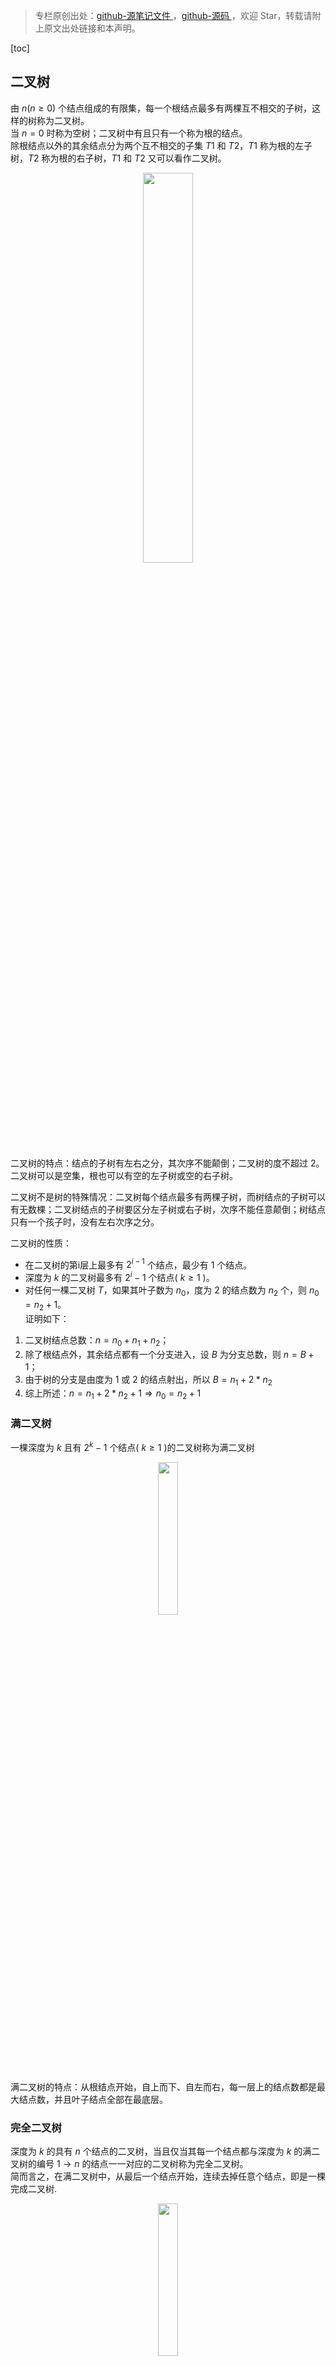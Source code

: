 > 专栏原创出处：[github-源笔记文件 ](https://github.com/GourdErwa/review-notes) ，[github-源码 ](https://github.com/GourdErwa/leetcode)，欢迎 Star，转载请附上原文出处链接和本声明。

[toc]
## 二叉树
由 $n(n\ge 0)$ 个结点组成的有限集，每一个根结点最多有两棵互不相交的子树，这样的树称为二叉树。  
当 $n = 0$ 时称为空树；二叉树中有且只有一个称为根的结点。  
除根结点以外的其余结点分为两个互不相交的子集 $T1$ 和 $T2$，$T1$ 称为根的左子树，$T2$ 称为根的右子树，$T1$ 和 $T2$ 又可以看作二叉树。

<div align="center">
    <img src="https://vista-image.oss-cn-beijing.aliyuncs.com/datastructure/image/树_二叉树.png"  width="40%"  >
</div>

二叉树的特点：结点的子树有左右之分，其次序不能颠倒；二叉树的度不超过 2。二叉树可以是空集，根也可以有空的左子树或空的右子树。

二叉树不是树的特殊情况：二叉树每个结点最多有两棵子树，而树结点的子树可以有无数棵；二叉树结点的子树要区分左子树或右子树，次序不能任意颠倒；树结点只有一个孩子时，没有左右次序之分。

二叉树的性质：
  - 在二叉树的第i层上最多有 $2^{i-1}$ 个结点，最少有 1 个结点。
  - 深度为 $k$ 的二叉树最多有 $2^i-1$ 个结点( $k\ge 1$ )。
  - 对任何一棵二叉树 $T$，如果其叶子数为 $n_0$，度为 2 的结点数为 $n_2$ 个，则 $n_0 = n_2 + 1$。  
  证明如下：
1. 二叉树结点总数：$n = n_0 + n_1 + n_2$；
1. 除了根结点外，其余结点都有一个分支进入，设 $B$ 为分支总数，则 $n = B + 1$；
1. 由于树的分支是由度为 1 或 2 的结点射出，所以 $B = n_1 + 2 * n_2$
1. 综上所述：${n = n_1 + 2 * n_2 + 1} \Rightarrow n_0 = n_2+1$

### 满二叉树
一棵深度为 $k$ 且有 $2^k-1$ 个结点( $k\ge 1$ )的二叉树称为满二叉树

<div align="center">
    <img src="https://vista-image.oss-cn-beijing.aliyuncs.com/datastructure/image/树_满二叉树.png" width="25%">
</div>

满二叉树的特点：从根结点开始，自上而下、自左而右，每一层上的结点数都是最大结点数，并且叶子结点全部在最底层。
  
### 完全二叉树
深度为 $k$ 的具有 $n$ 个结点的二叉树，当且仅当其每一个结点都与深度为 $k$ 的满二叉树的编号 $1\to n$ 的结点一一对应的二叉树称为完全二叉树。  
简而言之，在满二叉树中，从最后一个结点开始，连续去掉任意个结点，即是一棵完成二叉树.

<div align="center">
    <img src="https://vista-image.oss-cn-beijing.aliyuncs.com/datastructure/image/树_完全二叉树.png"  width="25%" >
</div>

完全二叉树的特点：叶子只能分布在层次较大的两层上；对任一结点，如果其右子树的最大层次为 $l$，则左子树的最大层次必为 $l$ 或 $l+1$。

完全二叉树的性质：
  - 具有 $n$ 个结点的完全二叉树的深度为 $\lfloor log_{2n} \rfloor +1$。
  - 如果对一棵有 $n$个 结点的完全二叉树的结点按层次编号，则对任一结点：
    - 若 $i=1$，则该结点便是二叉树的根；
    - 若 $i>1$，则其双亲的结点编号为 $i/2$；
    - 若 $2i>n$，则该结点无左孩子，即该节点为叶子结点；否则其左孩子结点为 $2i$；
    - 若 $2i+1>n$，则该结点无右孩子；否则其左孩子结点为 $2i+1$。

<div align="center">
    <img src="https://vista-image.oss-cn-beijing.aliyuncs.com/datastructure/image/树_完全二叉树结点.png"  width="25%" >
</div>

## 二叉树存储
#### 二叉树顺序存储
按满二叉树的结点层次编号，依次存放二叉树中的数据元素，将编号为 $i$ 的结点元素存储在下标为 $i-1$ 的数组位置，这样的存储结构称为二叉树顺序存储。

<div align="center">
    <img src="https://vista-image.oss-cn-beijing.aliyuncs.com/datastructure/image/树_完全二叉树的顺序存储.png"  width="65%" >
</div>

二叉树顺序存储的特点：每个结点与完全二叉树的结点相对照，不存在的结点用 0 表示。
  
二叉树顺序存储的缺点： 若深度为 $k$ 且只有 $k$个结点的二叉树，存储长度为 $2^k-1$，会造成存储空间的浪费；顺序存储只适合存储满二叉树或完全二叉树。

#### 二叉树链式存储
每个结点由数值域、左子树指针域、右子树指针域构成的链式存储称为二叉树链式存储。

<div align="center">
    <img src="https://vista-image.oss-cn-beijing.aliyuncs.com/datastructure/image/树_二叉树链式存储.png"  width="65%" >
</div>

二叉树链式存储的特点：根据结点的指针域可以找到每个结点的所有孩子结点，不能找到其父节点；若二叉链表中存在 $n$ 个结点，则有 $n+1$ 个空指针域。

## 二叉树遍历

顺着某一条搜索路径寻访二叉树中的结点，使得每个结点均被访问一次，而且仅被访问一次，称为遍历二叉树。

遍历二叉树的方法：依次遍历二叉树中的根节点、左子树、右子树三个组成，便完成了整个二叉树的遍历。    
根据限定的先左后右的方式，可以分为：**先序遍历**、**中序遍历**、**后序遍历**。

#### 先序遍历
二叉树先序遍历的步骤：
1. 若二叉树为空，则空操作；
1. 否则，先访问根结点；
1. 先序遍历左子树；
1. 先序遍历右子树；
1. 直至所有结点都访问一遍。


下图中的树进行先序遍历结果为：$ABDGHCEIF$

<div align="center">
    <img src="https://vista-image.oss-cn-beijing.aliyuncs.com/datastructure/image/树_二叉树的先序遍历.png"  width="35%" >
</div>

先序遍历递归算法：
```
void preOrderTraverse(BiTree T){
if(T==null) return ;// 空二叉树
else {
    visit(T);// 访问根结点
    preOrderTraverse(T.lchild);//递归遍历左子树
    preOrderTraverse(T.rchild);//递归遍历右子树
    }
}
```

#### 中序遍历
二叉树的中序遍历步骤：
1. 若二叉树为空，则空操作
1. 中序遍历左子树
1. 访问根结点
1. 中序遍历右子树
1. 直至所有结点都访问一遍
  
对下图中的树进行中序遍历结果为：$GDHBAEICF$

<div align="center">
    <img src="https://vista-image.oss-cn-beijing.aliyuncs.com/datastructure/image/树_二叉树的中序遍历.png"  width="35%" >
</div>

中序遍历递归算法：
```
void inOrderTraverse(BiTree T){
if(T==null) return ;// 空二叉树
else {
    inOrderTraverse(T->lchild);//递归遍历左子树
    visit(T);// 访问根结点
    inOrderTraverse(T->rchild);//递归遍历右子树
    }
}
```

中序遍历非递归算法的基本思想：建立一个栈，根结点进栈，遍历左子树，根结点出栈，输出根结点，遍历右子树。

#### 后序遍历
二叉树的中序遍历步骤：
1. 若二叉树为空，则空操作
1. 后序遍历左子树
1. 后序遍历右子树
1. 访问根结点
1. 直至所有结点都访问一遍

对下图中的树进行后序遍历结果为：$GHDBIEFCA$

<div align="center">
    <img src="https://vista-image.oss-cn-beijing.aliyuncs.com/datastructure/image/树_二叉树的后序遍历.png"  width="35%" >
</div>

后序遍历递归算法：
```
void inOrderTraverse(BiTree T){
if(T==null) return ;// 空二叉树
else {
    inOrderTraverse(T->lchild);//递归遍历左子树
    inOrderTraverse(T->rchild);//递归遍历右子树
    visit(T);// 访问根结点
    }
}
```

#### 先序/中序/后序遍历应用
1.数值表达式的前缀/中缀/后缀表达式    
对下图中的树进行遍历结果为：先序(波兰式)：$- * a b c$；中序：$a * b - c$；后序(逆波兰式)：$a b * c -$
  
<div align="center">
    <img src="https://vista-image.oss-cn-beijing.aliyuncs.com/datastructure/image/树_波兰表达式.png"  width="10%">
</div>

2.由遍历序列确定唯一二叉树

2.1.已知先序和中序序列求二叉树。  
先序序列：$ABCDEFG$  
中序序列：$CBEDAFG$    
特点：先序遍历，根结点必在先序序列头部  
唯一确定的二叉树为：  

<div align="center">
    <img src="https://vista-image.oss-cn-beijing.aliyuncs.com/datastructure/image/树_先序中序.png"   width="20%">
</div>

2.2.已知中序和后续序列求二叉树。  
中序序列：$BDCEAFHG$  
后序序列：$DECBHGFA$  
特点：后序遍历，根结点必在先序序列尾部  
唯一确定的二叉树为：  

<div align="center">
    <img src="https://vista-image.oss-cn-beijing.aliyuncs.com/datastructure/image/树_中序后序.png"  width="20%" >
</div>

#### 先序、中序、后序遍历总结
遍历特点：三种遍历的递归算法中每个结点都经过三次，访问的路径是相同，只是访问结点值的时机不同：先序遍历第1次经过时访问、中序遍历第2次经过时访问、后序遍历第3次经过时访问。

<div align="center">
    <img src="https://vista-image.oss-cn-beijing.aliyuncs.com/datastructure/image/树_二叉树遍历总结.png"  width="35%" >
</div>

#### 层次遍历
从根结点开始，按从上到下、从左到右的顺序访问每一个结点(每个结点只访问一次)的过程称为层次遍历。

对下图中的树进行层次遍历结果为：$ABCDEFGHI$

<div align="center">
    <img src="https://vista-image.oss-cn-beijing.aliyuncs.com/datastructure/image/树_二叉树层次遍历.png"  width="35%" >
</div>

层次遍历的算法实现，需要借助一个队列：
1. 将根节点进队；
1. 队不为空时从队列中出列一个结点 $p$，访问该结点，若它有左孩子结点，将左孩子结点进队；若它有右孩子结点，将右孩子结点进队。

## 线索二叉树
二叉链表的存储中结点存在空指针域，则：
  - 如果结点的左孩子为空，则将空的左孩子指针域改为指向其前驱；
  - 如果结点的右孩子为空，则将空的右孩子指针域改为指向其后继。  
这种指向前驱和后继的指针称为线索。

加上了线索的二叉树称为线索二叉树。

将二叉树按某种遍历次序使其变为线索二叉树的过程称为线索化。

为了区分左指针和右指针指向的是孩子还是前驱或后继，在二叉链表中每个结点增设两个标志域 $ltag$ 和 $rtag$：
  - $ltag=0$ ：左指针指向该结点的左孩子；$ltag=1$ ：左指针指向该结点的前驱
  - $rtag=0$ ：右指针指向该结点的右孩子；$rtag=1$ ：右指针指向该结点的后继
  
<div align="center">
    <img src="https://vista-image.oss-cn-beijing.aliyuncs.com/datastructure/image/树_线索二叉树.png"  width="45%" >
</div>

### 构造线索二叉树
线索二叉树构造的实质：遍历二叉树得到每个结点的前驱和后继结点，将二叉链表中的空指针指向前驱或后继的线索。

#### 构造线索二叉树的步骤  
以中序遍历为例实现二叉树的线索化，增加两个指针记录结点的先后顺序：指针 $pre$ 指向刚刚访问过的结点，指针 $p$ 指向当前访问的结点。
  
对以 $p$ 为根结点的子树进行中序线索化：
1. 如果 $p$ 非空，左子树递归线索化；
1. 如果 $p$ 的左孩子为空，则 $p$ 的左指针指向 $pre$，将 $ltag$ 置为1；否则将 $p$ 的 $ltag$ 置为 0；
1. 如果 $pre$ 的右孩子为空，则 $pre$ 的右指针指向 $p$，将 $rtag$ 置为1；否则将 $pre$ 的 $rtag$ 置为 0；
1. 将 $pre$ 指向刚访问过的结点 $p$ ，即 $pre = p$；
1. 右子树递归线索化。

<div align="center">
    <img src="https://vista-image.oss-cn-beijing.aliyuncs.com/datastructure/image/树_线索二叉树中序.png">
</div>

带有头结点的线索二叉树：
1. 其头结点 $ltag = 0$，左指针指向根结点；
1. $rtag = 1$，右指针指向遍历序列中最后一个结点；
1. 遍历序列中第一个结点的左指针域和最后一个结点的右指针域均指向头结点

<div align="center">
    <img src="https://vista-image.oss-cn-beijing.aliyuncs.com/datastructure/image/树_线索二叉树链式存储.png">
</div>

### 遍历线索二叉树
本节讨论如何在线索二叉树中查找结点的前驱和后继结点，以下仅讨论在中序线索二叉树中查找，先序和后序线索二叉树中的查找可类似得到
#### 在中序线索二叉树中查找

查找结点 $p$ 的前驱结点：
  - 若 $p.ltag = 1$ 表示 $p$ 的左子树空，$p.lchild$ 指向其中序前驱结点；
  - 若 $p.ltag = 0$ 表示 $p$ 的左子树不为空，则 $p$ 的中序前驱必是其左子树中第一个中序遍历到的结点。
    - 从 $p$ 的左孩子开始，沿该孩子的右指针链往下查找，直至找到一个没有右孩子的结点为止；
    - 该结点是 $p$ 的左子树中"最右下"的结点，即 $p$ 的中序前驱结点。
    
查找结点 $p$ 的后继结点：
  - 若 $p.rtag = 1$ 表示 $p$ 的右子树空，$p.rchild$ 指向其中序后继结点；
  - 若 $p.rtag = 0$ 表示 $p$ 的右子树不为空，则 $p$ 的中序后继必是其右子树中第一个中序遍历到的结点。
    - 从 $p$ 的右孩子开始，沿该孩子的左链往下查找，直至找到一个没有左孩子的结点为止；
    - 该结点是 $p$ 的右子树中"最左下"的结点，即 $p$ 的中序后继结点。

## 最优二叉树(赫夫曼树)
从树中一个结点到另一个结点之间的分支构成这两个结点间的路径称为路径。  
两结点间路径上的分支数称为结点的路径长度。  
从树根到每一个结点的路径长度之和称为树的路径长度。

将树中结点赋给一个有着某种含义的数值，则该值成为结点的权。  
从根结点到该结点之间的路径长度与该结点的权的乘积称为结点的带权路径的长度。  
树中所有叶子结点的带权路径长度之和称为树的带权路径长度。  

带权路径长度最短的二叉树称为最优二叉树

<div align="center">
    <img src="https://blog-review-notes.oss-cn-beijing.aliyuncs.com/algorithm/data-structures/_images/树_不同路径长度的二叉树.png" width="30%" >
    <p>不同路径长度的二叉树</p>
</div>

### 最优二叉树的构造算法
为了树的带权路径长度越小，权越大的叶子需离根越近。

给定 $n$ 个权值为 ${w_1,w_2,...,w_n}$ 集合，最优二叉树的构造步骤如下：
  - 构造森林全是根：
    - 将集合中的每个元素构成一个二叉树的根节点，则所有二叉树构成森林 $F$；
    - 根结点的权为 $w_i$，并且左右子树均为空。
  - 选用两小造新树：
    - 在 $F$ 中选取两棵根节点权值最小的树作为左右子树构造成一棵新的二叉树；
    - 重置新的二叉树的根节点的权值为左右子树的根节点的权值之和。
  - 删除两小造新人：
    - 在 $F$ 中删除这两棵树；
    - 将新得到的二叉树加入到 $F$ 中。
  - 重复2、3剩单根：
    - 重复2、3步骤；
    - 直到 $F$ 只包含一棵树为止。

<div align="center">
    <img src="https://vista-image.oss-cn-beijing.aliyuncs.com/datastructure/image/树_赫夫曼树.png"  width="25%" >
</div>

最优二叉树的特点：
  - 包含 $n$ 棵树的森林要经过 $n-1$ 次合并才能形成最优二叉树；
  - 最优二叉树的构造过程共产生 $n-1$ 个新结点，且该 $n-1$ 个新结点都具有两个孩子的分支结点；
  - 最优二叉树共有 $2n-1$ 个结点，且所有分支结点的度均不为 1。

### 最优二叉树的构造示例
赫夫曼树的构造过程：采用顺序存储结构，使用一维结构数组；每个结点存储权重、双亲结点下标、左孩子结点下标、右孩子结点下标。

若权 $w=(5,29,7,8,14,23,3,11)$，则构造的数组长度为 15，数组前 8 个位置放置已知结点，后 7 个位置放置新创建的结点。则根据权$w$构早出的赫夫曼树如下：

<div align="center">
    <img src="https://vista-image.oss-cn-beijing.aliyuncs.com/datastructure/image/树_赫夫曼树例题.png" width="25%" >
</div>

其构造过程的存储如下：

<div align="center">
    <img src="https://vista-image.oss-cn-beijing.aliyuncs.com/datastructure/image/树_赫夫曼树构造算法.png" width="40%" >
</div>

### 赫夫曼编码
赫夫曼编码特点：在使用不定长编码时，应使任意字符的编码都不是另一个字符编码的前缀。

赫夫曼编码步骤：
  - 统计字符集中每个字符出现的平均概率（频率越大，编码越短）；
  - 将每个字符的概率值作为权值构造赫夫曼树(概率越大，路径越短)；
  - 在赫夫曼树的每个分支上标 0 或 1：左分支为 0，右分支为 1；把从根结点到每个叶子的路径上的标号连接起来，作为该叶子的字符编码。

<div align="center">
    <img src="https://vista-image.oss-cn-beijing.aliyuncs.com/datastructure/image/树_赫夫曼树编码.png"  width="25%" >
</div>

解码：
1. 构造赫夫曼树
1. 依次读入二进制码，一旦到达某叶子结点时，即可译出字符
1. 再从根结点出发继续译码，直到结束

## 算法例题
1.计算右侧小于当前元素的个数
例题：给定一个整数数组 nums，按要求返回一个新数组 counts，使得数组 counts 有该性质——counts[i] 的值是 nums[i] 右侧小于 nums[i] 的元素的数量。
 
示例
输入：[5, 2, 6, 1]
输出：[2, 1, 1, 0] 
 
解释
5 的右侧有 2 个更小的元素（2 和 1）
2 的右侧仅有 1 个更小的元素（1）
6 的右侧有 1 个更小的元素（1）
1 的右侧有 0 个更小的元素

解题思路：  
给定一个数组 nums，里面都是一些整数，现在要求打印输出一个新的数组 counts，counts 数组的每个元素 counts[i] 表示 nums 中第 i 个元素右边有多少个数小于 nums[i]。
 
例如，输入数组是 [5, 2, 6, 1]，应该输出的结果是 [2, 1, 1, 0]。
 
因为，对于 5，右边有两个数比它小，分别是 2 和 1，所以输出的结果中，第一个元素是 2；对于 2，右边只有 1 比它小，所以第二个元素是 1，类推。
 
如果使用线段树解法，需要理清线段树的每个节点应该需要包含什么样的信息。
 
线段树每个节点记录的区间是数组下标所形成的区间，然而对于这道题，因为要统计的是比某个数还要小的数的总和，如果把分段的区间设计成按照数值的大小来划分，并记录下在这个区间中的数的总和，就能快速地知道比当前数还要小的数有多少个。
 <div align="center">
     <img src="https://vista-image.oss-cn-beijing.aliyuncs.com/datastructure/image/二叉树_计算右侧少于数字的个数.gif"  width="60%">
 </div>
              
1. 首先，让从线段树的根节点开始，根节点记录的是数组里最小值到最大值之间的所有元素的总和，然后分割根节点成左区间和右区间，不断地分割下去。
2. 初始化，每个节点记录的在此区间内的元素数量是 0，接下来从数组的最后一位开始往前遍历，每次遍历，判断这个数落在哪个区间，那么那个区间的数量加一。
3. 遇到 1，把它加入到线段树里，此时线段树里各个节点所统计的数量会发生变化。
4. 当前所遇到的最小值就是 1。
5. 把 6 加入到线段树里。
6. 求比 6 小的数有多少个，即查询线段树，从 1 到 5 之间有多少个数。
7. 从根节点开始查询。由于所要查询的区间是 1 到 5，无法包含根节点的区间 1 到 6，所以继续往下查询。
8. 左边，区间 1 到 3 被完全包含在 1 到 5 之间，把该节点所统计好的数返回。
9. 右边，区间 1 到 5 跟区间 4 到 6 有交叉，继续往下看，区间 4 到 5 完全被包含在 1 到 5 之间，所以可以马上返回，并把统计的数量相加。
10. 最后得出，在当前位置，在 6 的右边比 6 小的数只有一个。
 
通过这样的方法，每次把当前的数用线段树进行个数统计，然后再计算出比它小的数即可。算法复杂度是 O(nlogm)。


## 参考  
- 《数据结构(C语言版)》 严魏敏、吴伟民著  
- 《数据结构(第3版)》 刘大有等著
- 《搞定数据结构与算法》 苏勇  